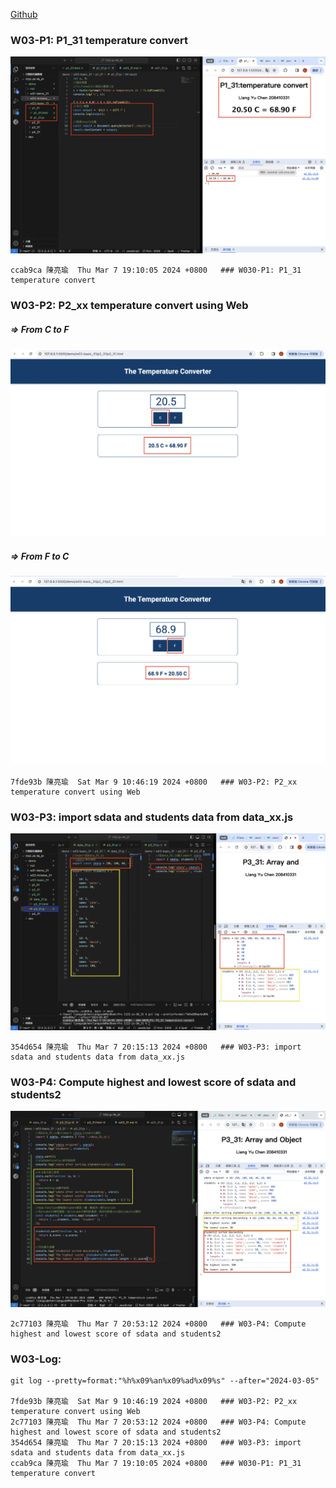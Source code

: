 [Github](https://github.com/liangyu9103/1122-js-demo_31.git)

### W03-P1: P1_31 temperature convert

![](w03-p1.png)

```
ccab9ca 陳亮瑜  Thu Mar 7 19:10:05 2024 +0800   ### W030-P1: P1_31 temperature convert
```

### W03-P2: P2_xx temperature convert using Web

##### => From C to F

![](w03-p2-1.png)

##### => From F to C

![](w03-p2-2.png)

```
7fde93b 陳亮瑜  Sat Mar 9 10:46:19 2024 +0800   ### W03-P2: P2_xx temperature convert using Web
```

### W03-P3: import sdata and students data from data_xx.js

![](w03-p3.png)

```
354d654 陳亮瑜  Thu Mar 7 20:15:13 2024 +0800   ### W03-P3: import sdata and students data from data_xx.js

```

### W03-P4: Compute highest and lowest score of sdata and students2

![](w03-p4.png)

```
2c77103 陳亮瑜  Thu Mar 7 20:53:12 2024 +0800   ### W03-P4: Compute highest and lowest score of sdata and students2
```

### W03-Log:

```
git log --pretty=format:"%h%x09%an%x09%ad%x09%s" --after="2024-03-05"

7fde93b 陳亮瑜  Sat Mar 9 10:46:19 2024 +0800   ### W03-P2: P2_xx temperature convert using Web
2c77103 陳亮瑜  Thu Mar 7 20:53:12 2024 +0800   ### W03-P4: Compute highest and lowest score of sdata and students2
354d654 陳亮瑜  Thu Mar 7 20:15:13 2024 +0800   ### W03-P3: import sdata and students data from data_xx.js
ccab9ca 陳亮瑜  Thu Mar 7 19:10:05 2024 +0800   ### W030-P1: P1_31 temperature convert

```
